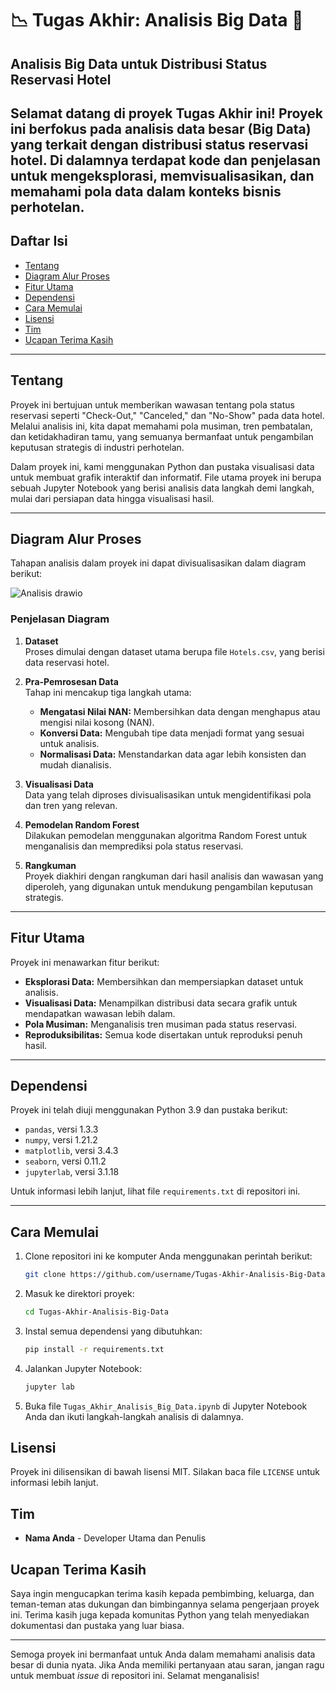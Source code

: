 # 📉 **Tugas Akhir: Analisis Big Data** 🤖

## Analisis Big Data untuk Distribusi Status Reservasi Hotel

Selamat datang di proyek Tugas Akhir ini! Proyek ini berfokus pada analisis data besar (Big Data) yang terkait dengan distribusi status reservasi hotel. Di dalamnya terdapat kode dan penjelasan untuk mengeksplorasi, memvisualisasikan, dan memahami pola data dalam konteks bisnis perhotelan.
---

## Daftar Isi
- [Tentang](#tentang)
- [Diagram Alur Proses](#diagram-alur-proses)
- [Fitur Utama](#fitur-utama)
- [Dependensi](#dependensi)
- [Cara Memulai](#cara-memulai)
- [Lisensi](#lisensi)
- [Tim](#tim)
- [Ucapan Terima Kasih](#ucapan-terima-kasih)

---

## Tentang
Proyek ini bertujuan untuk memberikan wawasan tentang pola status reservasi seperti "Check-Out," "Canceled," dan "No-Show" pada data hotel. Melalui analisis ini, kita dapat memahami pola musiman, tren pembatalan, dan ketidakhadiran tamu, yang semuanya bermanfaat untuk pengambilan keputusan strategis di industri perhotelan.

Dalam proyek ini, kami menggunakan Python dan pustaka visualisasi data untuk membuat grafik interaktif dan informatif. File utama proyek ini berupa sebuah Jupyter Notebook yang berisi analisis data langkah demi langkah, mulai dari persiapan data hingga visualisasi hasil.

---

## Diagram Alur Proses
Tahapan analisis dalam proyek ini dapat divisualisasikan dalam diagram berikut:

![Analisis drawio](https://github.com/user-attachments/assets/b464487b-c17b-4da6-953c-fdf6f017ed0e)

### Penjelasan Diagram
1. **Dataset**  
   Proses dimulai dengan dataset utama berupa file `Hotels.csv`, yang berisi data reservasi hotel.

2. **Pra-Pemrosesan Data**  
   Tahap ini mencakup tiga langkah utama:  
   - **Mengatasi Nilai NAN:** Membersihkan data dengan menghapus atau mengisi nilai kosong (NAN).  
   - **Konversi Data:** Mengubah tipe data menjadi format yang sesuai untuk analisis.  
   - **Normalisasi Data:** Menstandarkan data agar lebih konsisten dan mudah dianalisis.

3. **Visualisasi Data**  
   Data yang telah diproses divisualisasikan untuk mengidentifikasi pola dan tren yang relevan.

4. **Pemodelan Random Forest**  
   Dilakukan pemodelan menggunakan algoritma Random Forest untuk menganalisis dan memprediksi pola status reservasi.

5. **Rangkuman**  
   Proyek diakhiri dengan rangkuman dari hasil analisis dan wawasan yang diperoleh, yang digunakan untuk mendukung pengambilan keputusan strategis.

---

## Fitur Utama
Proyek ini menawarkan fitur berikut:  
- **Eksplorasi Data:** Membersihkan dan mempersiapkan dataset untuk analisis.  
- **Visualisasi Data:** Menampilkan distribusi data secara grafik untuk mendapatkan wawasan lebih dalam.  
- **Pola Musiman:** Menganalisis tren musiman pada status reservasi.  
- **Reproduksibilitas:** Semua kode disertakan untuk reproduksi penuh hasil.

---

## Dependensi
Proyek ini telah diuji menggunakan Python 3.9 dan pustaka berikut:  
- `pandas`, versi 1.3.3  
- `numpy`, versi 1.21.2  
- `matplotlib`, versi 3.4.3  
- `seaborn`, versi 0.11.2  
- `jupyterlab`, versi 3.1.18  

Untuk informasi lebih lanjut, lihat file `requirements.txt` di repositori ini.

---

## Cara Memulai
1. Clone repositori ini ke komputer Anda menggunakan perintah berikut:  
   ```bash  
   git clone https://github.com/username/Tugas-Akhir-Analisis-Big-Data.git  


2. Masuk ke direktori proyek:
   ```bash
   cd Tugas-Akhir-Analisis-Big-Data
   ```

3. Instal semua dependensi yang dibutuhkan:
   ```bash
   pip install -r requirements.txt
   ```

4. Jalankan Jupyter Notebook:
   ```bash
   jupyter lab
   ```

5. Buka file `Tugas_Akhir_Analisis_Big_Data.ipynb` di Jupyter Notebook Anda dan ikuti langkah-langkah analisis di dalamnya.

## Lisensi
Proyek ini dilisensikan di bawah lisensi MIT. Silakan baca file `LICENSE` untuk informasi lebih lanjut.

## Tim
- **Nama Anda** - Developer Utama dan Penulis

## Ucapan Terima Kasih
Saya ingin mengucapkan terima kasih kepada pembimbing, keluarga, dan teman-teman atas dukungan dan bimbingannya selama pengerjaan proyek ini. Terima kasih juga kepada komunitas Python yang telah menyediakan dokumentasi dan pustaka yang luar biasa.

---

Semoga proyek ini bermanfaat untuk Anda dalam memahami analisis data besar di dunia nyata. Jika Anda memiliki pertanyaan atau saran, jangan ragu untuk membuat *issue* di repositori ini. Selamat menganalisis!

